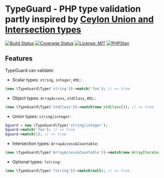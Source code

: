 # TypeGuard - PHP type validation partly inspired by [Ceylon Union and Intersection types](https://ceylon-lang.org/documentation/1.3/tour/types/)

[![Build Status](https://travis-ci.com/Sevavietl/TypeGuard.svg?branch=master)](https://travis-ci.com/Sevavietl/TypeGuard)
[![Coverage Status](https://coveralls.io/repos/github/Sevavietl/TypeGuard/badge.svg)](https://coveralls.io/github/Sevavietl/TypeGuard)
[![License: MIT](https://img.shields.io/badge/License-MIT-yellow.svg)](https://opensource.org/licenses/MIT)
[![PHPStan](https://img.shields.io/badge/PHPStan-enabled-brightgreen.svg?style=flat)](https://github.com/phpstan/phpstan)

## Features

TypeGuard can validate:

- Scalar types: `string`, `integer`, etc.:

```php
(new \TypeGuard\Type('string'))->match('foo'); // => true
```

- Object types: `ArrayAccess`, `stdClass`, etc.:

```php
(new \TypeGuard\Type('stdClass'))->match(new stdClass()); // => true
```

- Union types: `string|integer`:

```php
$guard = new \TypeGuard\Type('string|integer');
$guard->match('foo'); // => true
$guard->match(1); // => true
```

- Intersection types: `ArrayAccess&Countable`:

```php
(new \TypeGuard\Type('ArrayAccess&Countable'))->match(new ArrayIterator()); // => true
```

- Optional types: `?string`:

```php
(new \TypeGuard\Type('?string'))->match(null); // => true
```

